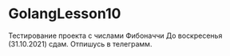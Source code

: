 # GolangLesson10
Тестирование проекта с числами Фибоначчи
До воскресенья (31.10.2021) сдам. Отпишусь в телеграмм.
